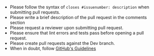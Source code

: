* Please follow the syntax of `closes #issuenumber: description` when submitting pull requests.
* Please write a brief description of the pull request in the comments section
* Please request a reviewer upon submitting pull request.
* Please ensure that lint errors and tests pass before opening a pull request. 
* Please create pull requests against the Dev branch. 
* When in doubt, follow [GitHub's Guidelines](https://github.com/blog/1943-how-to-write-the-perfect-pull-request)
